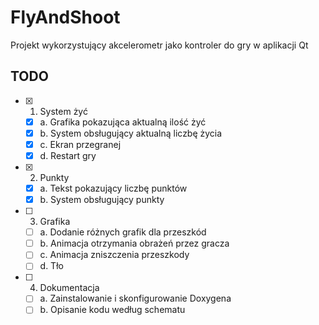 # FlyAndShoot
 Projekt wykorzystujący akcelerometr jako kontroler do gry w aplikacji Qt

## TODO
- [x] 1. System żyć
    - [x] a. Grafika pokazująca aktualną ilość żyć
    - [x] b. System obsługujący aktualną liczbę życia
    - [x] c. Ekran przegranej
    - [x] d. Restart gry
- [x] 2. Punkty
    - [x] a. Tekst pokazujący liczbę punktów
    - [x] b. System obsługujący punkty
- [ ] 3. Grafika
    - [ ] a. Dodanie różnych grafik dla przeszkód
    - [ ] b. Animacja otrzymania obrażeń przez gracza
    - [ ] c. Animacja zniszczenia przeszkody
    - [ ] d. Tło 
- [ ] 4. Dokumentacja
    - [ ] a. Zainstalowanie i skonfigurowanie Doxygena
    - [ ] b. Opisanie kodu według schematu
